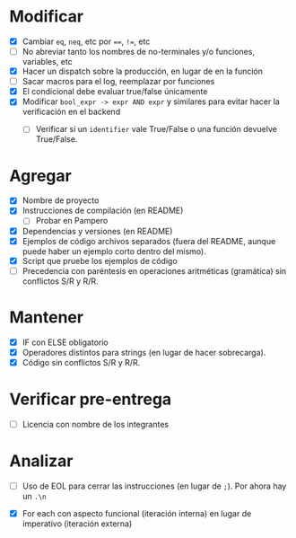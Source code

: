 # Modificar
- [x] Cambiar `eq`, `neq`, etc por `==`, `!=`, etc
- [ ] No abreviar tanto los nombres de no-terminales y/o funciones, variables, etc
- [x] Hacer un dispatch sobre la producción, en lugar de en la función
- [ ] Sacar macros para el log, reemplazar por funciones
- [x] El condicional debe evaluar true/false únicamente
- [x] Modificar `bool_expr -> expr AND expr` y similares para evitar hacer la verificación en el backend
    - [ ] Verificar si un `identifier` vale True/False o una función devuelve True/False.


# Agregar
- [x] Nombre de proyecto
- [x] Instrucciones de compilación (en README) 
    - [ ] Probar en Pampero
- [x] Dependencias y versiones (en README)
- [x] Ejemplos de código archivos separados (fuera del README, aunque puede haber un ejemplo corto dentro del mismo).
- [x] Script que pruebe los ejemplos de código
- [ ] Precedencia con paréntesis en operaciones aritméticas (gramática) sin conflictos S/R y R/R.

# Mantener
- [x] IF con ELSE obligatorio
- [x] Operadores distintos para strings (en lugar de hacer sobrecarga).
- [x] Código sin conflictos S/R y R/R.

# Verificar pre-entrega
- [ ] Licencia con nombre de los integrantes

# Analizar
- [ ] Uso de EOL para cerrar las instrucciones (en lugar de `;`). Por ahora hay un `.\n`
- [x] For each con aspecto funcional (iteración interna) en lugar de imperativo (iteración externa)


